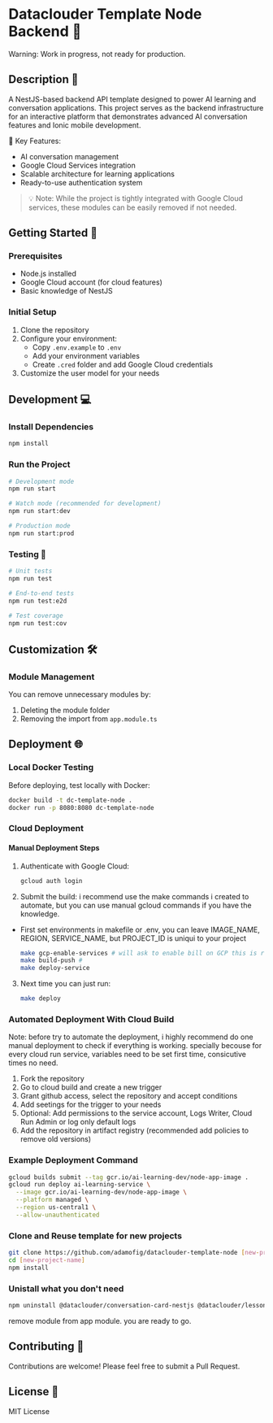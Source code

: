 # Dataclouder Template Node Backend 🤖

Warning: Work in progress, not ready for production.

## Description 📝

A NestJS-based backend API template designed to power AI learning and conversation applications. This project serves as the backend infrastructure for an interactive platform that demonstrates advanced AI conversation features and Ionic mobile development.

🎯 Key Features:

- AI conversation management
- Google Cloud Services integration
- Scalable architecture for learning applications
- Ready-to-use authentication system

> 💡 Note: While the project is tightly integrated with Google Cloud services, these modules can be easily removed if not needed.

## Getting Started 🚀

### Prerequisites

- Node.js installed
- Google Cloud account (for cloud features)
- Basic knowledge of NestJS

### Initial Setup

1. Clone the repository
2. Configure your environment:
   - Copy `.env.example` to `.env`
   - Add your environment variables
   - Create `.cred` folder and add Google Cloud credentials
3. Customize the user model for your needs

## Development 💻

### Install Dependencies

```bash
npm install
```

### Run the Project

```bash
# Development mode
npm run start

# Watch mode (recommended for development)
npm run start:dev

# Production mode
npm run start:prod
```

### Testing 🧪

```bash
# Unit tests
npm run test

# End-to-end tests
npm run test:e2d

# Test coverage
npm run test:cov
```

## Customization 🛠️

### Module Management

You can remove unnecessary modules by:

1. Deleting the module folder
2. Removing the import from `app.module.ts`

## Deployment 🌐

### Local Docker Testing

Before deploying, test locally with Docker:

```bash
docker build -t dc-template-node .
docker run -p 8080:8080 dc-template-node
```

### Cloud Deployment

#### Manual Deployment Steps

1. Authenticate with Google Cloud:

   ```bash
   gcloud auth login
   ```

2. Submit the build: i recommend use the make commands i created to automate, but you can use manual gcloud commands if you have the knowledge.

- First set environments in makefile or .env, you can leave IMAGE_NAME, REGION, SERVICE_NAME, but PROJECT_ID is uniqui to your project

  ```bash
  make gcp-enable-services # will ask to enable bill on GCP this is required to deploy
  make build-push #
  make deploy-service
  ```

3. Next time you can just run:

   ```bash
   make deploy
   ```

### Automated Deployment With Cloud Build

Note: before try to automate the deployment, i highly recommend do one manual deployment to check if everything is working. specially becouse for every cloud run service, variables need to be set first time, consicutive times no need.

1. Fork the repository
2. Go to cloud build and create a new trigger
3. Grant github access, select the repository and accept conditions
4. Add seetings for the trigger to your needs
5. Optional: Add permissions to the service account, Logs Writer, Cloud Run Admin or log only default logs
6. Add the repository in artifact registry (recommended add policies to remove old versions)

### Example Deployment Command

```bash
gcloud builds submit --tag gcr.io/ai-learning-dev/node-app-image .
gcloud run deploy ai-learning-service \
  --image gcr.io/ai-learning-dev/node-app-image \
  --platform managed \
  --region us-central1 \
  --allow-unauthenticated
```

### Clone and Reuse template for new projects

```bash
git clone https://github.com/adamofig/dataclouder-template-node [new-project-name]
cd [new-project-name]
npm install
```

### Unistall what you don't need

```bash
npm uninstall @dataclouder/conversation-card-nestjs @dataclouder/lessons-nestjs @dataclouder/storage-uploader
```

remove module from app module. you are ready to go.

## Contributing 🤝

Contributions are welcome! Please feel free to submit a Pull Request.

## License 📄

MIT License
